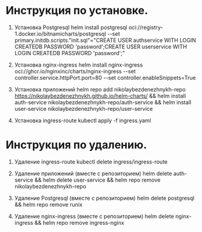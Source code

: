 # Инструкция по установке.

1. Установка Postgresql
helm install postgresql oci://registry-1.docker.io/bitnamicharts/postgresql --set primary.initdb.scripts."init\.sql"="CREATE USER authservice WITH LOGIN CREATEDB PASSWORD 'password';CREATE USER userservice WITH LOGIN CREATEDB PASSWORD 'password';"

2. Установка nginx-ingress
helm install nginx-ingress oci://ghcr.io/nginxinc/charts/nginx-ingress --set controller.service.httpPort.port=80 --set controller.enableSnippets=True

3. Установка приложений
helm repo add nikolaybezdenezhnykh-repo https://nikolaybezdenezhnykh.github.io/helm-charts/ && helm install auth-service nikolaybezdenezhnykh-repo/auth-service && helm install user-service nikolaybezdenezhnykh-repo/user-service

4. Установка ingress-route
kubectl apply -f ingress.yaml

# Инструкция по удалению.

1. Удаление ingress-route
kubectl delete ingress/ingress-route

2. Удаление приложений (вместе с репозиторием)
helm delete auth-service && helm delete user-service && helm repo remove nikolaybezdenezhnykh-repo

3. Удаление Postgresql (вместе с репозиторием)
helm delete postgresql && helm repo remove runix

4. Удаление nginx-ingress (вместе с репозиторием)
helm delete nginx-ingress && helm repo remove ingress-nginx

